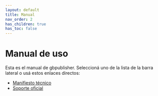 ```yaml
---
layout: default
title: Manual
nav_order: 2
has_children: true
has_toc: false
---
```


# Manual de uso

Esta es el manual de gbpublisher.
Seleccioná uno de la lista de la barra lateral o usá estos enlaces directos:

- [Manifiesto técnico](manual/manifiesto.md)
- [Soporte oficial](manual/gtk.md)
